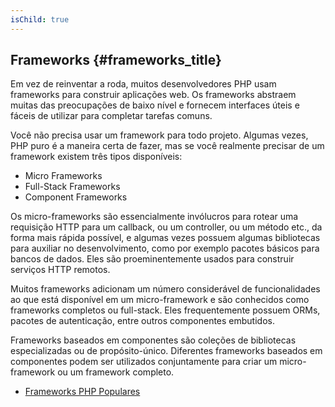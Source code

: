 ```yaml
---
isChild: true
---
```


## Frameworks {#frameworks_title}

Em vez de reinventar a roda, muitos desenvolvedores PHP usam frameworks para construir aplicações web. Os frameworks
abstraem muitas das preocupações de baixo nível e fornecem interfaces úteis e fáceis de utilizar para completar
tarefas comuns.

Você não precisa usar um framework para todo projeto. Algumas vezes, PHP puro é a maneira certa de fazer, mas se você
realmente precisar de um framework existem três tipos disponíveis:

* Micro Frameworks
* Full-Stack Frameworks
* Component Frameworks

Os micro-frameworks são essencialmente invólucros para rotear uma requisição HTTP para um callback, ou um controller,
ou um método etc., da forma mais rápida possível, e algumas vezes possuem algumas bibliotecas para auxiliar no
desenvolvimento, como por exemplo pacotes básicos para bancos de dados. Eles são proeminentemente usados para
construir serviços HTTP remotos.

Muitos frameworks adicionam um número considerável de funcionalidades ao que está disponível em um micro-framework e
são conhecidos como frameworks completos ou full-stack. Eles frequentemente possuem ORMs, pacotes de autenticação,
entre outros componentes embutidos.

Frameworks baseados em componentes são coleções de bibliotecas especializadas ou de propósito-único. Diferentes
frameworks baseados em componentes podem ser utilizados conjuntamente para criar um micro-framework ou um framework
completo.

* [Frameworks PHP Populares](https://github.com/codeguy/php-the-right-way/wiki/Frameworks)
